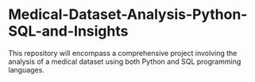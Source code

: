 # Medical-Dataset-Analysis-Python-SQL-and-Insights
This repository will encompass a comprehensive project involving the analysis of a medical dataset using both Python and SQL programming languages.
